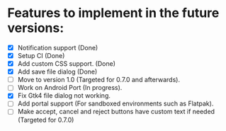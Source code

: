 # Features to implement in the future versions:
- [x] Notification support (Done)
- [x] Setup CI (Done)
- [x] Add custom CSS support. (Done)
- [x] Add save file dialog (Done)
- [ ] Move to version 1.0 (Targeted for 0.7.0 and afterwards).
- [ ] Work on Android Port (In progress).
- [x] Fix Gtk4 file dialog not working.
- [ ] Add portal support (For sandboxed environments such as Flatpak).
- [ ] Make accept, cancel and reject buttons have custom text if needed (Targeted for 0.7.0)